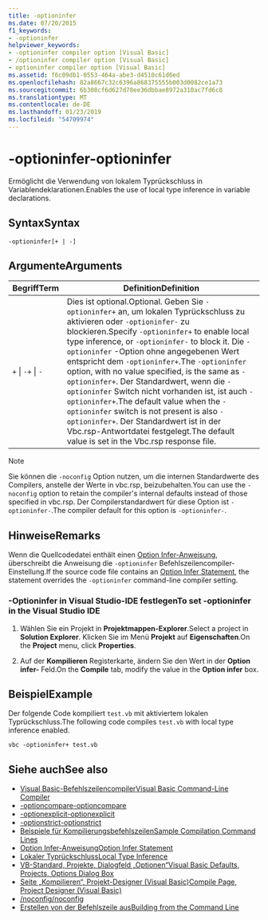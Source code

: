 ```yaml
---
title: -optioninfer
ms.date: 07/20/2015
f1_keywords:
- -optioninfer
helpviewer_keywords:
- -optioninfer compiler option [Visual Basic]
- /optioninfer compiler option [Visual Basic]
- optioninfer compiler option [Visual Basic]
ms.assetid: f6c09db1-0553-464a-abe3-d4510c61d6ed
ms.openlocfilehash: 82a8667c32c6396a868375555b003d0082ce1a73
ms.sourcegitcommit: 6b308cf6d627d78ee36dbbae8972a310ac7fd6c8
ms.translationtype: MT
ms.contentlocale: de-DE
ms.lasthandoff: 01/23/2019
ms.locfileid: "54709974"
---
```

# <a name="-optioninfer"></a><span data-ttu-id="b7a30-102">-optioninfer</span><span class="sxs-lookup"><span data-stu-id="b7a30-102">-optioninfer</span></span>
<span data-ttu-id="b7a30-103">Ermöglicht die Verwendung von lokalem Typrückschluss in Variablendeklarationen.</span><span class="sxs-lookup"><span data-stu-id="b7a30-103">Enables the use of local type inference in variable declarations.</span></span>  
  
## <a name="syntax"></a><span data-ttu-id="b7a30-104">Syntax</span><span class="sxs-lookup"><span data-stu-id="b7a30-104">Syntax</span></span>  
  
```  
-optioninfer[+ | -]  
```  
  
## <a name="arguments"></a><span data-ttu-id="b7a30-105">Argumente</span><span class="sxs-lookup"><span data-stu-id="b7a30-105">Arguments</span></span>  
  
|<span data-ttu-id="b7a30-106">Begriff</span><span class="sxs-lookup"><span data-stu-id="b7a30-106">Term</span></span>|<span data-ttu-id="b7a30-107">Definition</span><span class="sxs-lookup"><span data-stu-id="b7a30-107">Definition</span></span>|  
|---|---|  
|<span data-ttu-id="b7a30-108">`+` &#124; `-`</span><span class="sxs-lookup"><span data-stu-id="b7a30-108">`+` &#124; `-`</span></span>|<span data-ttu-id="b7a30-109">Dies ist optional.</span><span class="sxs-lookup"><span data-stu-id="b7a30-109">Optional.</span></span> <span data-ttu-id="b7a30-110">Geben Sie `-optioninfer+` an, um lokalen Typrückschluss zu aktivieren oder `-optioninfer-` zu blockieren.</span><span class="sxs-lookup"><span data-stu-id="b7a30-110">Specify `-optioninfer+` to enable local type inference, or `-optioninfer-` to block it.</span></span> <span data-ttu-id="b7a30-111">Die `-optioninfer` -Option ohne angegebenen Wert entspricht dem `-optioninfer+`.</span><span class="sxs-lookup"><span data-stu-id="b7a30-111">The `-optioninfer` option, with no value specified, is the same as `-optioninfer+`.</span></span> <span data-ttu-id="b7a30-112">Der Standardwert, wenn die `-optioninfer` Switch nicht vorhanden ist, ist auch `-optioninfer+`.</span><span class="sxs-lookup"><span data-stu-id="b7a30-112">The default value when the `-optioninfer` switch is not present is also `-optioninfer+`.</span></span> <span data-ttu-id="b7a30-113">Der Standardwert ist in der Vbc.rsp-Antwortdatei festgelegt.</span><span class="sxs-lookup"><span data-stu-id="b7a30-113">The default value is set in the Vbc.rsp response file.</span></span>|  
  
> [!NOTE]
>  <span data-ttu-id="b7a30-114">Sie können die `-noconfig` Option nutzen, um die internen Standardwerte des Compilers, anstelle der Werte in vbc.rsp, beizubehalten.</span><span class="sxs-lookup"><span data-stu-id="b7a30-114">You can use the `-noconfig` option to retain the compiler's internal defaults instead of those specified in vbc.rsp.</span></span> <span data-ttu-id="b7a30-115">Der Compilerstandardwert für diese Option ist `-optioninfer-`.</span><span class="sxs-lookup"><span data-stu-id="b7a30-115">The compiler default for this option is `-optioninfer-`.</span></span>  
  
## <a name="remarks"></a><span data-ttu-id="b7a30-116">Hinweise</span><span class="sxs-lookup"><span data-stu-id="b7a30-116">Remarks</span></span>  
 <span data-ttu-id="b7a30-117">Wenn die Quellcodedatei enthält einen [Option Infer-Anweisung](../../../visual-basic/language-reference/statements/option-infer-statement.md), überschreibt die Anweisung die `-optioninfer` Befehlszeilencompiler-Einstellung.</span><span class="sxs-lookup"><span data-stu-id="b7a30-117">If the source code file contains an [Option Infer Statement](../../../visual-basic/language-reference/statements/option-infer-statement.md), the statement overrides the `-optioninfer` command-line compiler setting.</span></span>  
  
### <a name="to-set--optioninfer-in-the-visual-studio-ide"></a><span data-ttu-id="b7a30-118">-Optioninfer in Visual Studio-IDE festlegen</span><span class="sxs-lookup"><span data-stu-id="b7a30-118">To set -optioninfer in the Visual Studio IDE</span></span>  
  
1.  <span data-ttu-id="b7a30-119">Wählen Sie ein Projekt in **Projektmappen-Explorer**.</span><span class="sxs-lookup"><span data-stu-id="b7a30-119">Select a project in **Solution Explorer**.</span></span> <span data-ttu-id="b7a30-120">Klicken Sie im Menü **Projekt** auf **Eigenschaften**.</span><span class="sxs-lookup"><span data-stu-id="b7a30-120">On the **Project** menu, click **Properties**.</span></span>  
  
2.  <span data-ttu-id="b7a30-121">Auf der **Kompilieren** Registerkarte, ändern Sie den Wert in der **Option infer-** Feld.</span><span class="sxs-lookup"><span data-stu-id="b7a30-121">On the **Compile** tab, modify the value in the **Option infer** box.</span></span>  
  
## <a name="example"></a><span data-ttu-id="b7a30-122">Beispiel</span><span class="sxs-lookup"><span data-stu-id="b7a30-122">Example</span></span>  
 <span data-ttu-id="b7a30-123">Der folgende Code kompiliert `test.vb` mit aktiviertem lokalen Typrückschluss.</span><span class="sxs-lookup"><span data-stu-id="b7a30-123">The following code compiles `test.vb` with local type inference enabled.</span></span>  
  
```console
vbc -optioninfer+ test.vb  
```  
  
## <a name="see-also"></a><span data-ttu-id="b7a30-124">Siehe auch</span><span class="sxs-lookup"><span data-stu-id="b7a30-124">See also</span></span>
- [<span data-ttu-id="b7a30-125">Visual Basic-Befehlszeilencompiler</span><span class="sxs-lookup"><span data-stu-id="b7a30-125">Visual Basic Command-Line Compiler</span></span>](../../../visual-basic/reference/command-line-compiler/index.md)
- [<span data-ttu-id="b7a30-126">-optioncompare</span><span class="sxs-lookup"><span data-stu-id="b7a30-126">-optioncompare</span></span>](../../../visual-basic/reference/command-line-compiler/optioncompare.md)
- [<span data-ttu-id="b7a30-127">-optionexplicit</span><span class="sxs-lookup"><span data-stu-id="b7a30-127">-optionexplicit</span></span>](../../../visual-basic/reference/command-line-compiler/optionexplicit.md)
- [<span data-ttu-id="b7a30-128">-optionstrict</span><span class="sxs-lookup"><span data-stu-id="b7a30-128">-optionstrict</span></span>](../../../visual-basic/reference/command-line-compiler/optionstrict.md)
- [<span data-ttu-id="b7a30-129">Beispiele für Kompilierungsbefehlszeilen</span><span class="sxs-lookup"><span data-stu-id="b7a30-129">Sample Compilation Command Lines</span></span>](../../../visual-basic/reference/command-line-compiler/sample-compilation-command-lines.md)
- [<span data-ttu-id="b7a30-130">Option Infer-Anweisung</span><span class="sxs-lookup"><span data-stu-id="b7a30-130">Option Infer Statement</span></span>](../../../visual-basic/language-reference/statements/option-infer-statement.md)
- [<span data-ttu-id="b7a30-131">Lokaler Typrückschluss</span><span class="sxs-lookup"><span data-stu-id="b7a30-131">Local Type Inference</span></span>](../../../visual-basic/programming-guide/language-features/variables/local-type-inference.md)
- [<span data-ttu-id="b7a30-132">VB-Standard, Projekte, Dialogfeld „Optionen“</span><span class="sxs-lookup"><span data-stu-id="b7a30-132">Visual Basic Defaults, Projects, Options Dialog Box</span></span>](/visualstudio/ide/reference/visual-basic-defaults-projects-options-dialog-box)
- [<span data-ttu-id="b7a30-133">Seite „Kompilieren“, Projekt-Designer (Visual Basic)</span><span class="sxs-lookup"><span data-stu-id="b7a30-133">Compile Page, Project Designer (Visual Basic)</span></span>](/visualstudio/ide/reference/compile-page-project-designer-visual-basic)
- [<span data-ttu-id="b7a30-134">/noconfig</span><span class="sxs-lookup"><span data-stu-id="b7a30-134">/noconfig</span></span>](../../../visual-basic/reference/command-line-compiler/noconfig.md)
- [<span data-ttu-id="b7a30-135">Erstellen von der Befehlszeile aus</span><span class="sxs-lookup"><span data-stu-id="b7a30-135">Building from the Command Line</span></span>](../../../visual-basic/reference/command-line-compiler/building-from-the-command-line.md)
